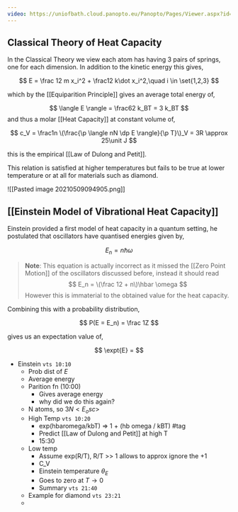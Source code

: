 ```yaml
---
video: https://uniofbath.cloud.panopto.eu/Panopto/Pages/Viewer.aspx?id=c262b39d-ff34-47b3-b3cf-ad0f0140604a
---
```


## Classical Theory of Heat Capacity

In the Classical Theory we view each atom has having 3 pairs of springs, one for each dimension. In addition to the kinetic energy this gives,

$$
E = \frac 12 m x_i^2 + \frac12 k\dot x_i^2,\quad i \in \set{1,2,3}
$$

which by the [[Equiparition Principle]] gives an average total energy of,

$$
\langle E \rangle = \frac62 k_BT = 3 k_BT
$$
and thus a molar [[Heat Capacity]] at constant volume of,

$$
c_V = \frac1n \(\frac{\p \langle nN \dp E \rangle}{\p T}\)_V = 3R \approx 25\unit J
$$

this is the empirical [[Law of Dulong and Petit]]. 

This relation is satisfied at higher temperatures but fails to be true at lower temperature or at all for materials such as diamond.

![[Pasted image 20210509094905.png]]

## [[Einstein Model of Vibrational Heat Capacity]]

Einstein provided a first model of heat capacity in a quantum setting, he postulated that oscillators have quantised energies given by,

$$
E_n = n\hbar \omega
$$

> **Note**: This equation is actually incorrect as it missed the [[Zero Point Motion]] of the oscillators discussed before, instead it should read
> $$
> E_n = \(\frac 12 + n\)\hbar \omega
> $$
> However this is immaterial to the obtained value for the heat capacity.

Combining this with a probability distribution,

$$
P(E = E_n) = \frac 1Z
$$

gives us an expectation value of,

$$
\expt{E} = 
$$

- Einstein `vts 10:10`
	- Prob dist of $E$
	- Average energy 
	- Parition fn (10:00)
		- Gives average energy
		- why did we do this again?
	- N atoms, so $3N<E_osc>$
	- High Temp `vts 10:20`
		- exp(hbaromega/kbT) => 1 + (hb omega / kBT) #tag
		- Predict [[Law of Dulong and Petit]] at high T
		- 15:30
	- Low temp
		- Assume exp(R/T), R/T >> 1 allows to approx ignore the +1
		- C_V
		- Einstein temperature $\theta_E$
		- Goes to zero at $T \to 0$
		- Summary `vts 21:40`
	- Example for diamond `vts 23:21`
	- 